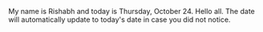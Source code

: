 My name is Rishabh and today is Thursday, October 24. Hello all. The date will automatically update to today's date in case you did not notice.
